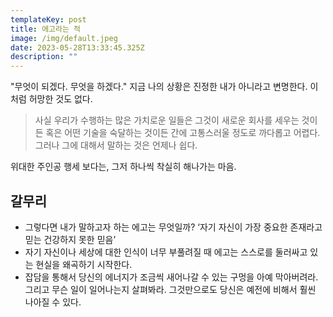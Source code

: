 ```yaml
---
templateKey: post
title: 에고라는 적
image: /img/default.jpeg
date: 2023-05-28T13:33:45.325Z
description: ""
---
```


"무엇이 되겠다. 무엇을 하겠다." 지금 나의 상황은 진정한 내가 아니라고 변명한다. 이처럼 허망한 것도 없다. 

>사실 우리가 수행하는 많은 가치로운 일들은 그것이 새로운 회사를 세우는 것이든 혹은 어떤 기술을 숙달하는 것이든 간에 고통스러울 정도로 까다롭고 어렵다. 그러나 그에 대해서 말하는 것은 언제나 쉽다.

위대한 주인공 행세 보다는, 그저 하나씩 착실히 해나가는 마음.


## 갈무리
- 그렇다면 내가 말하고자 하는 에고는 무엇일까? ‘자기 자신이 가장 중요한 존재라고 믿는 건강하지 못한 믿음’
- 자기 자신이나 세상에 대한 인식이 너무 부풀려질 때 에고는 스스로를 둘러싸고 있는 현실을 왜곡하기 시작한다.
- 잡담을 통해서 당신의 에너지가 조금씩 새어나갈 수 있는 구멍을 아예 막아버려라. 그리고 무슨 일이 일어나는지 살펴봐라. 그것만으로도 당신은 예전에 비해서 훨씬 나아질 수 있다.